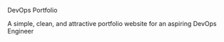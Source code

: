 DevOps Portfolio

A simple, clean, and attractive portfolio website for an aspiring DevOps Engineer
